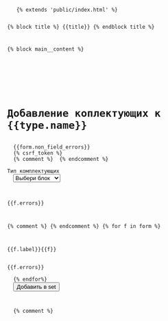 <code>
   {% extends 'public/index.html' %}
  
  {% block title %}
      {{title}}
      {% endblock title %}
  
  {% block main__content %}
   <div class="form__wrapper add_set_type">
  <form class="form "  method="post">
     <h1>Добавление коплектующих к {{type.name}}</h1>
  {{form.non_field_errors}}
  {% csrf_token %} 
  {% comment %}  {% endcomment %}
  <div class="field_row"><label class="form__label" for="{{f.id_for_label}}">Тип комплектующих</label>
  <select class="input" data-type_id={{type.id}} name="part1" >
  <option >Выбери блок</option>
  {% for type1 in list_types_for_part %}
  <option value="{{type1.id}}">{{type1.name}}</option>
  {% endfor %}
  </select>
  </div>
      <div class="form__error">{{f.errors}}</div>
  
  {% comment %}  {% endcomment %}
  {% for  f in form %}
  <div class="field_row"><label class="form__label" for="{{f.id_for_label}}">{{f.label}}</label>{{f}}</div>
      <div class="form__error">{{f.errors}}</div>
  {% endfor%} 
  <button class="input" type="submit">Добавить в set</button>
  </form>
  {% comment %} <template>
  {{form_add_key_value}}
  <button class="updatelist">Добавить запчасть</button
   </template> {% endcomment %}
  </div>
  
  {% endblock main__content%}

</code>
<code>
      let addSetType=document.querySelector('.add_set_type');
   
   if (addSetType){
       let type=addSetType.querySelector("[name='type']");
       let part=addSetType.querySelector("[name='part']");
       
       let selPart=addSetType.querySelector("[name='part1']");
       selPart.addEventListener("change", function(){
           type.value=selPart.dataset.type_id;
           part.value=selPart.value;
       
       });
   }
</code>
